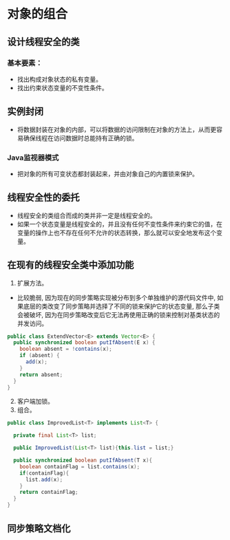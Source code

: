 
# 对象的组合


## 设计线程安全的类

### 基本要素：
- 找出构成对象状态的私有变量。
- 找出约束状态变量的不变性条件。

## 实例封闭

- 将数据封装在对象的内部，可以将数据的访问限制在对象的方法上，从而更容易确保线程在访问数据时总能持有正确的锁。

### Java监视器模式
- 把对象的所有可变状态都封装起来，并由对象自己的内置锁来保护。

## 线程安全性的委托
- 线程安全的类组合而成的类并非一定是线程安全的。
- 如果一个状态变量是线程安全的，并且没有任何不变性条件来约束它的值，在变量的操作上也不存在任何不允许的状态转换，那么就可以安全地发布这个变量。

## 在现有的线程安全类中添加功能
1. 扩展方法。
- 比较脆弱, 因为现在的同步策略实现被分布到多个单独维护的源代码文件中, 如果底层的类改变了同步策略并选择了不同的锁来保护它的状态变量, 那么子类会被破坏, 因为在同步策略改变后它无法再使用正确的锁来控制对基类状态的并发访问。
```java
public class ExtendVector<E> extends Vector<E> {
  public synchronized boolean putIfAbsent(E x) {
    boolean absent = !contains(x);
    if (absent) {
      add(x);
    }
    return absent;
  }
}
```
2. 客户端加锁。
3. 组合。
```java
public class ImprovedList<T> implements List<T> {

  private final List<T> list;

  public ImprovedList(List<T> list){this.list = list;}

  public synchronized boolean putIfAbsent(T x){
    boolean containFlag = list.contains(x);
    if(containFlag){
      list.add(x);
    }
    return containFlag;
  }
}
```

## 同步策略文档化





